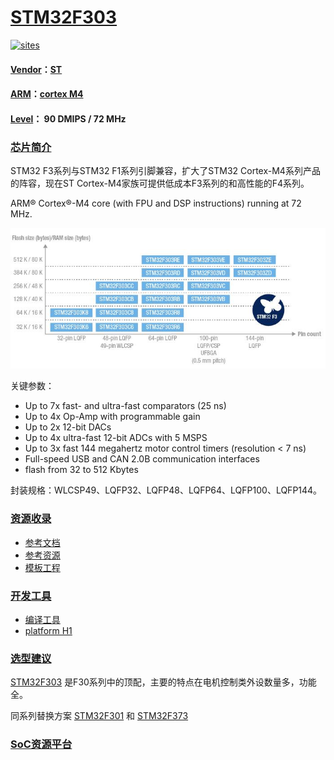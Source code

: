 ﻿# [STM32F303](https://github.com/sochub/STM32F303) 

[![sites](http://182.61.61.133/link/resources/SoC.png)](http://www.qitas.cn) 

#### [Vendor](https://github.com/sochub/Vendor)：[ST](https://github.com/sochub/ST)
#### [ARM](https://github.com/sochub/ARM)：[cortex M4](https://github.com/sochub/CM4) 
#### [Level](https://github.com/sochub/Level)： 90 DMIPS /  72 MHz

### [芯片简介](https://github.com/sochub/STM32F303/wiki)

STM32 F3系列与STM32 F1系列引脚兼容，扩大了STM32 Cortex-M4系列产品的阵容，现在ST Cortex-M4家族可提供低成本F3系列的和高性能的F4系列。

ARM® Cortex®-M4 core (with FPU and DSP instructions) running at 72 MHz.

[![sites](docs/STM32F303.jpg)](https://www.st.com/content/st_com/zh/products/microcontrollers-microprocessors/stm32-32-bit-arm-cortex-mcus/stm32-mainstream-mcus/stm32f3-series/stm32f303.html) 


关键参数：

* Up to 7x fast- and ultra-fast comparators (25 ns)
* Up to 4x Op-Amp with programmable gain
* Up to 2x 12-bit DACs
* Up to 4x ultra-fast 12-bit ADCs with 5 MSPS
* Up to 3x fast 144 megahertz motor control timers (resolution < 7 ns)
* Full-speed USB and CAN 2.0B communication interfaces
* flash  from 32 to 512 Kbytes 

封装规格：WLCSP49、LQFP32、LQFP48、LQFP64、LQFP100、LQFP144。

### [资源收录](https://github.com/sochub/STM32F303)

* [参考文档](docs/)
* [参考资源](src/)
* [模板工程](demo/)

### [开发工具](https://github.com/sochub)

* [编译工具](https://github.com/sochub/arm-none-eabi)
* [platform H1](https://github.com/OS-Q/H1)

### [选型建议](https://github.com/sochub)

[STM32F303](https://github.com/sochub/STM32F303) 是F30系列中的顶配，主要的特点在电机控制类外设数量多，功能全。

同系列替换方案 [STM32F301](https://github.com/sochub/STM32F301) 和 [STM32F373](https://github.com/sochub/STM32F373) 

###  [SoC资源平台](http://www.qitas.cn)   


